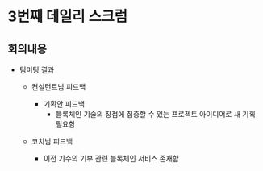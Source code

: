 # 3번째 데일리 스크럼

## 회의내용

- 팀미팅 결과
    - 컨설턴트님 피드백
        - 기획안 피드백
            - 블록체인 기술의 장점에 집중할 수 있는 프로젝트 아이디어로 새 기획 필요함
        
    - 코치님 피드백
        - 이전 기수의 기부 관련 블록체인 서비스 존재함

